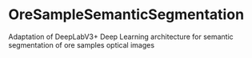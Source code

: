 # OreSampleSemanticSegmentation
Adaptation of DeepLabV3+ Deep Learning architecture for semantic segmentation of ore samples optical images
